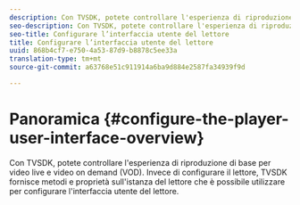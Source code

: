 ```yaml
---
description: Con TVSDK, potete controllare l'esperienza di riproduzione di base per video live e video on demand (VOD). Invece di configurare il lettore, TVSDK fornisce metodi e proprietà sull'istanza del lettore che è possibile utilizzare per configurare l'interfaccia utente del lettore.
seo-description: Con TVSDK, potete controllare l'esperienza di riproduzione di base per video live e video on demand (VOD). Invece di configurare il lettore, TVSDK fornisce metodi e proprietà sull'istanza del lettore che è possibile utilizzare per configurare l'interfaccia utente del lettore.
seo-title: Configurare l’interfaccia utente del lettore
title: Configurare l’interfaccia utente del lettore
uuid: 868b4cf7-e750-4a53-87d9-b8878c5ee33a
translation-type: tm+mt
source-git-commit: a63768e51c911914a6ba9d884e2587fa34939f9d

---
```



# Panoramica {#configure-the-player-user-interface-overview}

Con TVSDK, potete controllare l&#39;esperienza di riproduzione di base per video live e video on demand (VOD). Invece di configurare il lettore, TVSDK fornisce metodi e proprietà sull&#39;istanza del lettore che è possibile utilizzare per configurare l&#39;interfaccia utente del lettore.
